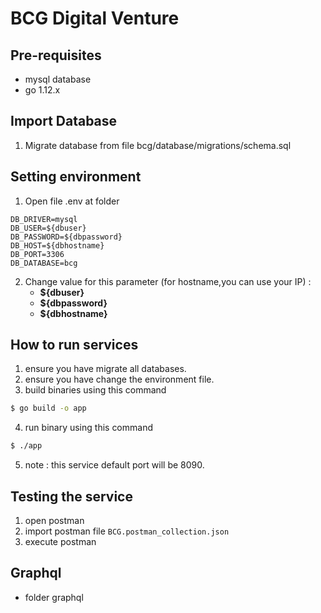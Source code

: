 # BCG Digital Venture

## Pre-requisites
- mysql database
- go 1.12.x

## Import Database
1. Migrate database from file bcg/database/migrations/schema.sql

## Setting environment
1. Open file .env at folder 
```hashkell
DB_DRIVER=mysql
DB_USER=${dbuser}
DB_PASSWORD=${dbpassword}
DB_HOST=${dbhostname}
DB_PORT=3306
DB_DATABASE=bcg
```
2. Change value for this parameter (for hostname,you can use your IP) :
    - **${dbuser}**
    - **${dbpassword}**
    - **${dbhostname}**

## How to run services
1. ensure you have migrate all databases.
2. ensure you have change the environment file.
3. build binaries using this command
```bash
$ go build -o app
```
4. run binary using this command
```bash
$ ./app
```
5. note : this service default port will be 8090.

## Testing the service
1. open postman
2. import postman file `BCG.postman_collection.json`
3. execute postman 

## Graphql
- folder graphql